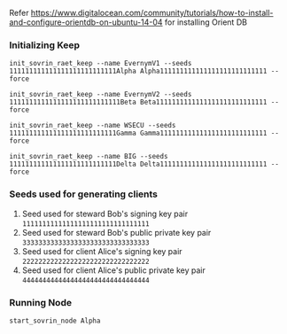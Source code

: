 Refer https://www.digitalocean.com/community/tutorials/how-to-install-and-configure-orientdb-on-ubuntu-14-04 for installing Orient DB

### Initializing Keep
```
init_sovrin_raet_keep --name EvernymV1 --seeds 111111111111111111111111111Alpha Alpha111111111111111111111111111 --force
```

```
init_sovrin_raet_keep --name EvernymV2 --seeds 1111111111111111111111111111Beta Beta1111111111111111111111111111 --force
```

```
init_sovrin_raet_keep --name WSECU --seeds 111111111111111111111111111Gamma Gamma111111111111111111111111111 --force
```

```
init_sovrin_raet_keep --name BIG --seeds 111111111111111111111111111Delta Delta111111111111111111111111111 --force
```

### Seeds used for generating clients
1. Seed used for steward Bob's signing key pair ```11111111111111111111111111111111```
2. Seed used for steward Bob's public private key pair ```33333333333333333333333333333333```
3. Seed used for client Alice's signing key pair ```22222222222222222222222222222222```
4. Seed used for client Alice's public private key pair ```44444444444444444444444444444444```


### Running Node

```
start_sovrin_node Alpha
```